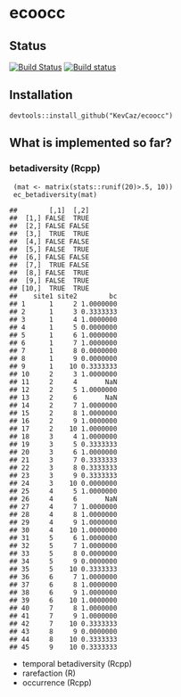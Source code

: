 ecoocc
======

Status
------

[![Build
Status](https://travis-ci.org/KevCaz/ecoocc.svg?branch=master)](https://travis-ci.org/KevCaz/ecoocc)
[![Build
status](https://ci.appveyor.com/api/projects/status/qeywntin8yma0jb0?svg=true)](https://ci.appveyor.com/project/KevCaz/ecoocc)

Installation
------------

    devtools::install_github("KevCaz/ecoocc")

What is implemented so far?
---------------------------

### betadiversity (Rcpp)

     (mat <- matrix(stats::runif(20)>.5, 10))
     ec_betadiversity(mat)

    ##        [,1]  [,2]
    ##  [1,] FALSE  TRUE
    ##  [2,] FALSE FALSE
    ##  [3,]  TRUE  TRUE
    ##  [4,] FALSE FALSE
    ##  [5,] FALSE  TRUE
    ##  [6,] FALSE FALSE
    ##  [7,]  TRUE FALSE
    ##  [8,] FALSE  TRUE
    ##  [9,] FALSE  TRUE
    ## [10,]  TRUE  TRUE
    ##    site1 site2        bc
    ## 1      1     2 1.0000000
    ## 2      1     3 0.3333333
    ## 3      1     4 1.0000000
    ## 4      1     5 0.0000000
    ## 5      1     6 1.0000000
    ## 6      1     7 1.0000000
    ## 7      1     8 0.0000000
    ## 8      1     9 0.0000000
    ## 9      1    10 0.3333333
    ## 10     2     3 1.0000000
    ## 11     2     4       NaN
    ## 12     2     5 1.0000000
    ## 13     2     6       NaN
    ## 14     2     7 1.0000000
    ## 15     2     8 1.0000000
    ## 16     2     9 1.0000000
    ## 17     2    10 1.0000000
    ## 18     3     4 1.0000000
    ## 19     3     5 0.3333333
    ## 20     3     6 1.0000000
    ## 21     3     7 0.3333333
    ## 22     3     8 0.3333333
    ## 23     3     9 0.3333333
    ## 24     3    10 0.0000000
    ## 25     4     5 1.0000000
    ## 26     4     6       NaN
    ## 27     4     7 1.0000000
    ## 28     4     8 1.0000000
    ## 29     4     9 1.0000000
    ## 30     4    10 1.0000000
    ## 31     5     6 1.0000000
    ## 32     5     7 1.0000000
    ## 33     5     8 0.0000000
    ## 34     5     9 0.0000000
    ## 35     5    10 0.3333333
    ## 36     6     7 1.0000000
    ## 37     6     8 1.0000000
    ## 38     6     9 1.0000000
    ## 39     6    10 1.0000000
    ## 40     7     8 1.0000000
    ## 41     7     9 1.0000000
    ## 42     7    10 0.3333333
    ## 43     8     9 0.0000000
    ## 44     8    10 0.3333333
    ## 45     9    10 0.3333333

-   temporal betadiversity (Rcpp)
-   rarefaction (R)
-   occurrence (Rcpp)
